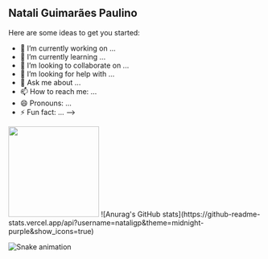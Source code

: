 ## Natali Guimarães Paulino

Here are some ideas to get you started:

- 🔭 I’m currently working on ...
- 🌱 I’m currently learning ...
- 👯 I’m looking to collaborate on ...
- 🤔 I’m looking for help with ...
- 💬 Ask me about ...
- 📫 How to reach me: ...
- 😄 Pronouns: ...
- ⚡ Fun fact: ...
-->

<img height="180em" src="https://github-readme-stats.vercel.app/api/top-langs/?username=nataligp&layout=compact&langs_count=7&theme=dracula"/>
![Anurag's GitHub stats](https://github-readme-stats.vercel.app/api?username=nataligp&theme=midnight-purple&show_icons=true)
  
![Snake animation](https://github.com/nataligp/nataligp/blob/output/github-contribution-grid-snake.svg)
